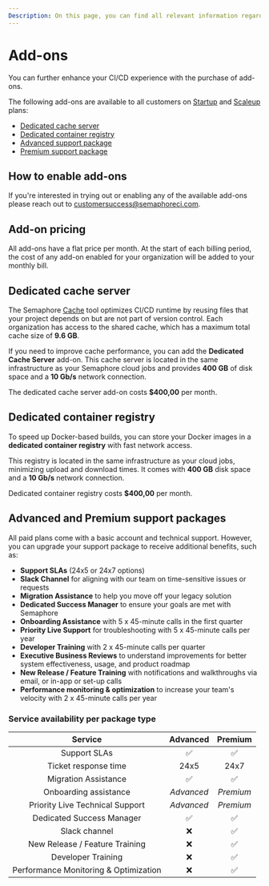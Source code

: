 ```yaml
---
Description: On this page, you can find all relevant information regarding available Semaphore add-ons. 
---
```


# Add-ons

You can further enhance your CI/CD experience with the purchase of add-ons.

The following add-ons are available to all customers on [Startup](/account-management/startup-plan) and [Scaleup](/account-management/scaleup-plan) plans:

- [Dedicated cache server](#add-ons-pricing)
- [Dedicated container registry](#dedicated-container-registry)
- [Advanced support package](#advanced-and-premium-support-packages)
- [Premium support package](#advanced-and-premium-support-packages)

## How to enable add-ons

If you're interested in trying out or enabling any of the available add-ons please reach out to [customersuccess@semaphoreci.com](mailto:customersuccess@semaphoreci.com).

## Add-on pricing

All add-ons have a flat price per month. At the start of each billing period, the cost of any add-on enabled for your organization will be added to your monthly bill.

## Dedicated cache server

The Semaphore [Cache](/essentials/caching-dependencies-and-directories/) tool optimizes CI/CD runtime by reusing files that your project depends on but are not part of version control. Each organization has access to the shared cache, which has a maximum total cache size of **9.6 GB**.

If you need to improve cache performance, you can add the **Dedicated Cache Server** add-on. This cache server is located in the same infrastructure as your Semaphore cloud jobs and provides **400 GB** of disk space and a **10 Gb/s** network connection.

The dedicated cache server add-on costs **$400,00** per month.

## Dedicated container registry

To speed up Docker-based builds, you can store your Docker images in a **dedicated container registry** with fast network access.

This registry is located in the same infrastructure as your cloud jobs, minimizing upload and download times. It comes with **400 GB** disk space and a **10 Gb/s** network connection.

Dedicated container registry costs **$400,00** per month.

## Advanced and Premium support packages

All paid plans come with a basic account and technical support. However, you can upgrade your support package to receive additional benefits, such as:

- **Support SLAs** (24x5 or 24x7 options)
- **Slack Channel** for aligning with our team on time-sensitive issues or requests
- **Migration Assistance** to help you move off your legacy solution
- **Dedicated Success Manager** to ensure your goals are met with Semaphore
- **Onboarding Assistance** with 5 x 45-minute calls in the first quarter
- **Priority Live Support** for troubleshooting with 5 x 45-minute calls per year
- **Developer Training** with 2 x 45-minute calls per quarter
- **Executive Business Reviews** to understand improvements for better system effectiveness, usage, and product roadmap
- **New Release / Feature Training** with notifications and walkthroughs via email, or in-app or set-up calls
- **Performance monitoring & optimization** to increase your team's velocity with 2 x 45-minute calls per year

### Service availability per package type

|                Service                |  Advanced  |  Premium  |
| :-----------------------------------: | :--------: | :-------: |
|             Support SLAs              |     ✅      |     ✅     |
|         Ticket response time          |    24x5    |   24x7    |
|         Migration Assistance          |     ✅      |     ✅     |
|         Onboarding assistance         | *Advanced* | *Premium* |
|    Priority Live Technical Support    | *Advanced* | *Premium* |
|       Dedicated Success Manager       |     ✅      |     ✅     |
|             Slack channel             |     ❌      |     ✅     |
|    New Release / Feature Training     |     ❌      |     ✅     |
|          Developer Training           |     ❌      |     ✅     |
| Performance Monitoring & Optimization |     ❌      |     ✅     |
